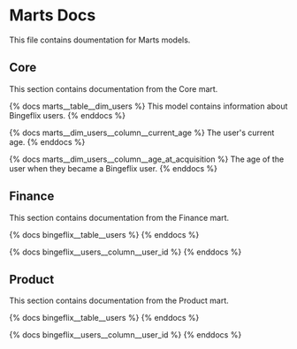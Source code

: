 # Marts Docs
This file contains doumentation for Marts models.

## ########################################################################
## Core
This section contains documentation from the Core mart.

{% docs marts__table__dim_users %}
This model contains information about Bingeflix users.
{% enddocs %}

{% docs marts__dim_users__column__current_age %}
The user's current age.
{% enddocs %}

{% docs marts__dim_users__column__age_at_acquisition %}
The age of the user when they became a Bingeflix user.
{% enddocs %}

## ########################################################################
## Finance
This section contains documentation from the Finance mart.

{% docs bingeflix__table__users %}
{% enddocs %}

{% docs bingeflix__users__column__user_id %}
{% enddocs %}

## ########################################################################
## Product
This section contains documentation from the Product mart.

{% docs bingeflix__table__users %}
{% enddocs %}

{% docs bingeflix__users__column__user_id %}
{% enddocs %}